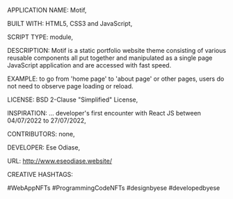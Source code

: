 APPLICATION NAME: Motif,

BUILT WITH: HTML5, CSS3 and JavaScript,

SCRIPT TYPE: module,

DESCRIPTION: Motif is a static portfolio website theme consisting of various reusable components all put together and manipulated as a single page JavaScript application and are accessed with fast speed.

EXAMPLE: to go from 'home page' to 'about page' or other pages, users do not need to observe page loading or reload.

LICENSE: BSD 2-Clause "Simplified" License,

INSPIRATION: ... developer's first encounter with React JS between 04/07/2022 to 27/07/2022,

CONTRIBUTORS: none,

DEVELOPER: Ese Odiase,

URL: http://www.eseodiase.website/

CREATIVE HASHTAGS:

#WebAppNFTs
#ProgrammingCodeNFTs
#designbyese 
#developedbyese




